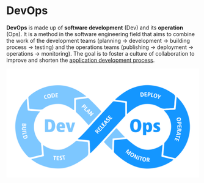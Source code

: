 # DevOps

**DevOps** is made up of **software development** (Dev) and its **operation** (Ops). It is a method in the software engineering field that aims to combine the work of the development teams (planning &rarr; development &rarr; building process → testing) and the operations teams (publishing → deployment → operations → monitoring). The goal is to foster a culture of collaboration to improve and shorten the [application development process](https://en.wikipedia.org/wiki/Systems_development_life_cycle).

<!-- DevOps Graphics -->

![Devops.svg](devops.svg)

<!--

### Git installation and setup

Install [Git](https://git-scm.com/download/) and [GitHub Desktop](https://desktop.github.com/)

-->
